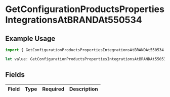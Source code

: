 # GetConfigurationProductsPropertiesIntegrationsAtBRANDAt550534

## Example Usage

```typescript
import { GetConfigurationProductsPropertiesIntegrationsAtBRANDAt550534 } from "@vercel/sdk/models/getconfigurationproductsop.js";

let value: GetConfigurationProductsPropertiesIntegrationsAtBRANDAt550534 = {};
```

## Fields

| Field       | Type        | Required    | Description |
| ----------- | ----------- | ----------- | ----------- |